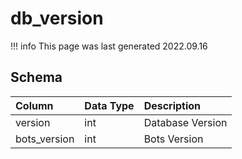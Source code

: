 # db_version

!!! info
	This page was last generated 2022.09.16

## Schema

| Column | Data Type | Description |
| :--- | :--- | :--- |
| version | int | Database Version |
| bots_version | int | Bots Version |


